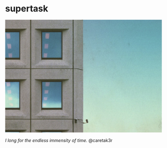 # supertask
![endless.png](.images/2020-06-20-12-14-47.png)

_I long for the endless immensity of time._ @caretak3r